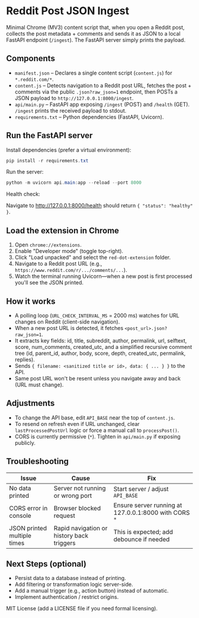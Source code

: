 # Reddit Post JSON Ingest

Minimal Chrome (MV3) content script that, when you open a Reddit post, collects the post metadata + comments and sends it as JSON to a local FastAPI endpoint (`/ingest`). The FastAPI server simply prints the payload.

## Components

- `manifest.json` – Declares a single content script (`content.js`) for `*.reddit.com/*`.
- `content.js` – Detects navigation to a Reddit post URL, fetches the post + comments via the public `.json?raw_json=1` endpoint, then POSTs a JSON payload to `http://127.0.0.1:8000/ingest`.
- `api/main.py` – FastAPI app exposing `/ingest` (POST) and `/health` (GET). `/ingest` prints the received payload to stdout.
- `requirements.txt` – Python dependencies (FastAPI, Uvicorn).

## Run the FastAPI server

Install dependencies (prefer a virtual environment):

```powershell
pip install -r requirements.txt
```

Run the server:

```powershell
python -m uvicorn api.main:app --reload --port 8000
```

Health check:

Navigate to http://127.0.0.1:8000/health should return `{ "status": "healthy" }`.

## Load the extension in Chrome

1. Open `chrome://extensions`.
2. Enable "Developer mode" (toggle top-right).
3. Click "Load unpacked" and select the `red-dot-extension` folder.
4. Navigate to a Reddit post URL (e.g., `https://www.reddit.com/r/.../comments/...`).
5. Watch the terminal running Uvicorn—when a new post is first processed you'll see the JSON printed.

## How it works

- A polling loop (`URL_CHECK_INTERVAL_MS` = 2000 ms) watches for URL changes on Reddit (client-side navigation).
- When a new post URL is detected, it fetches `<post_url>.json?raw_json=1`.
- It extracts key fields: id, title, subreddit, author, permalink, url, selftext, score, num_comments, created_utc, and a simplified recursive comment tree (id, parent_id, author, body, score, depth, created_utc, permalink, replies).
- Sends `{ filename: <sanitized title or id>, data: { ... } }` to the API.
- Same post URL won't be resent unless you navigate away and back (URL must change).

## Adjustments

- To change the API base, edit `API_BASE` near the top of `content.js`.
- To resend on refresh even if URL unchanged, clear `lastProcessedPostUrl` logic or force a manual call to `processPost()`.
- CORS is currently permissive (`*`). Tighten in `api/main.py` if exposing publicly.

## Troubleshooting

| Issue | Cause | Fix |
|-------|-------|-----|
| No data printed | Server not running or wrong port | Start server / adjust `API_BASE` |
| CORS error in console | Browser blocked request | Ensure server running at 127.0.0.1:8000 with CORS `*` |
| JSON printed multiple times | Rapid navigation or history back triggers | This is expected; add debounce if needed |

## Next Steps (optional)

- Persist data to a database instead of printing.
- Add filtering or transformation logic server-side.
- Add a manual trigger (e.g., action button) instead of automatic.
- Implement authentication / restrict origins.

MIT License (add a LICENSE file if you need formal licensing).

